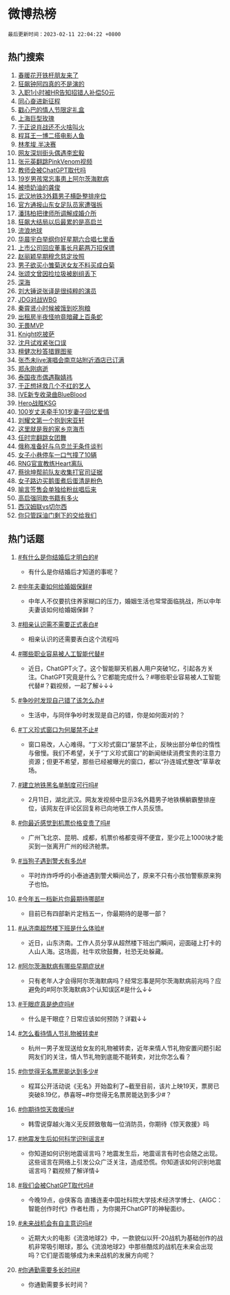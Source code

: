 # 微博热榜

`最后更新时间：2023-02-11 22:04:22 +0800`

## 热门搜索

1. [春暖花开铁杆朋友来了](https://m.weibo.cn/search?containerid=100103type%3D1%26t%3D10%26q%3D%23%E6%98%A5%E6%9A%96%E8%8A%B1%E5%BC%80%E9%93%81%E6%9D%86%E6%9C%8B%E5%8F%8B%E6%9D%A5%E4%BA%86%23&stream_entry_id=51&isnewpage=1&extparam=seat%3D1%26cate%3D10103%26dgr%3D0%26filter_type%3Drealtimehot%26stream_entry_id%3D51%26c_type%3D51%26pos%3D0%26display_time%3D1676124261%26pre_seqid%3D16761242613380306209&luicode=10000011&lfid=106003type%253D25%2526t%253D3%2526disable_hot%253D1%2526filter_type%253Drealtimehot)
1. [狂飙钟阿四真的不是演的](https://m.weibo.cn/search?containerid=100103type%3D1%26t%3D10%26q%3D%23%E7%8B%82%E9%A3%99%E9%92%9F%E9%98%BF%E5%9B%9B%E7%9C%9F%E7%9A%84%E4%B8%8D%E6%98%AF%E6%BC%94%E7%9A%84%23&stream_entry_id=31&isnewpage=1&extparam=seat%3D1%26dgr%3D0%26filter_type%3Drealtimehot%26lcate%3D5001%26flag%3D1%26q%3D%2523%25E7%258B%2582%25E9%25A3%2599%25E9%2592%259F%25E9%2598%25BF%25E5%259B%259B%25E7%259C%259F%25E7%259A%2584%25E4%25B8%258D%25E6%2598%25AF%25E6%25BC%2594%25E7%259A%2584%2523%26c_type%3D31%26stream_entry_id%3D31%26cate%3D5001%26realpos%3D1%26pos%3D0%26band_rank%3D1%26display_time%3D1676124261%26pre_seqid%3D16761242613380306209&luicode=10000011&lfid=106003type%253D25%2526t%253D3%2526disable_hot%253D1%2526filter_type%253Drealtimehot)
1. [入职1小时被HR告知招错人补偿50元](https://m.weibo.cn/search?containerid=100103type%3D1%26t%3D10%26q%3D%23%E5%85%A5%E8%81%8C1%E5%B0%8F%E6%97%B6%E8%A2%ABHR%E5%91%8A%E7%9F%A5%E6%8B%9B%E9%94%99%E4%BA%BA%E8%A1%A5%E5%81%BF50%E5%85%83%23&stream_entry_id=31&isnewpage=1&extparam=seat%3D1%26dgr%3D0%26filter_type%3Drealtimehot%26lcate%3D5001%26flag%3D2%26q%3D%2523%25E5%2585%25A5%25E8%2581%258C1%25E5%25B0%258F%25E6%2597%25B6%25E8%25A2%25ABHR%25E5%2591%258A%25E7%259F%25A5%25E6%258B%259B%25E9%2594%2599%25E4%25BA%25BA%25E8%25A1%25A5%25E5%2581%25BF50%25E5%2585%2583%2523%26c_type%3D31%26stream_entry_id%3D31%26cate%3D5001%26realpos%3D2%26pos%3D1%26band_rank%3D2%26display_time%3D1676124261%26pre_seqid%3D16761242613380306209&luicode=10000011&lfid=106003type%253D25%2526t%253D3%2526disable_hot%253D1%2526filter_type%253Drealtimehot)
1. [同心奋进新征程](https://m.weibo.cn/search?containerid=100103type%3D1%26t%3D10%26q%3D%23%E5%90%8C%E5%BF%83%E5%A5%8B%E8%BF%9B%E6%96%B0%E5%BE%81%E7%A8%8B%23&stream_entry_id=31&isnewpage=1&extparam=seat%3D1%26dgr%3D0%26filter_type%3Drealtimehot%26lcate%3D5001%26flag%3D0%26q%3D%2523%25E5%2590%258C%25E5%25BF%2583%25E5%25A5%258B%25E8%25BF%259B%25E6%2596%25B0%25E5%25BE%2581%25E7%25A8%258B%2523%26c_type%3D31%26stream_entry_id%3D31%26cate%3D5001%26realpos%3D3%26pos%3D2%26band_rank%3D3%26display_time%3D1676124261%26pre_seqid%3D16761242613380306209&luicode=10000011&lfid=106003type%253D25%2526t%253D3%2526disable_hot%253D1%2526filter_type%253Drealtimehot)
1. [戳心巴的情人节限定礼盒](https://m.weibo.cn/search?containerid=100103type%3D1%26t%3D10%26q%3D%23%E6%88%B3%E5%BF%83%E5%B7%B4%E7%9A%84%E6%83%85%E4%BA%BA%E8%8A%82%E9%99%90%E5%AE%9A%E7%A4%BC%E7%9B%92%23&stream_entry_id=31&isnewpage=1&extparam=seat%3D1%26dgr%3D0%26lcate%3D5001%26filter_type%3Drealtimehot%26q%3D%2523%25E6%2588%25B3%25E5%25BF%2583%25E5%25B7%25B4%25E7%259A%2584%25E6%2583%2585%25E4%25BA%25BA%25E8%258A%2582%25E9%2599%2590%25E5%25AE%259A%25E7%25A4%25BC%25E7%259B%2592%2523%26c_type%3D31%26stream_entry_id%3D31%26topic_ad%3D1%26cate%3D5001%26adid%3D179830%26pos%3D3%26band_rank%3D4%26display_time%3D1676124261%26pre_seqid%3D16761242613380306209&luicode=10000011&lfid=106003type%253D25%2526t%253D3%2526disable_hot%253D1%2526filter_type%253Drealtimehot)
1. [上海巨型玫瑰](https://m.weibo.cn/search?containerid=100103type%3D1%26t%3D10%26q%3D%E4%B8%8A%E6%B5%B7%E5%B7%A8%E5%9E%8B%E7%8E%AB%E7%91%B0&stream_entry_id=31&isnewpage=1&extparam=seat%3D1%26dgr%3D0%26filter_type%3Drealtimehot%26lcate%3D5001%26flag%3D0%26q%3D%25E4%25B8%258A%25E6%25B5%25B7%25E5%25B7%25A8%25E5%259E%258B%25E7%258E%25AB%25E7%2591%25B0%26c_type%3D31%26stream_entry_id%3D31%26cate%3D5001%26realpos%3D4%26pos%3D4%26band_rank%3D4%26display_time%3D1676124261%26pre_seqid%3D16761242613380306209&luicode=10000011&lfid=106003type%253D25%2526t%253D3%2526disable_hot%253D1%2526filter_type%253Drealtimehot)
1. [于正说肖战还不火啥叫火](https://m.weibo.cn/search?containerid=100103type%3D1%26t%3D10%26q%3D%23%E4%BA%8E%E6%AD%A3%E8%AF%B4%E8%82%96%E6%88%98%E8%BF%98%E4%B8%8D%E7%81%AB%E5%95%A5%E5%8F%AB%E7%81%AB%23&stream_entry_id=31&isnewpage=1&extparam=seat%3D1%26dgr%3D0%26filter_type%3Drealtimehot%26lcate%3D5001%26flag%3D2%26q%3D%2523%25E4%25BA%258E%25E6%25AD%25A3%25E8%25AF%25B4%25E8%2582%2596%25E6%2588%2598%25E8%25BF%2598%25E4%25B8%258D%25E7%2581%25AB%25E5%2595%25A5%25E5%258F%25AB%25E7%2581%25AB%2523%26c_type%3D31%26stream_entry_id%3D31%26cate%3D5001%26realpos%3D5%26pos%3D5%26band_rank%3D5%26display_time%3D1676124261%26pre_seqid%3D16761242613380306209&luicode=10000011&lfid=106003type%253D25%2526t%253D3%2526disable_hot%253D1%2526filter_type%253Drealtimehot)
1. [程耳王一博二搭电影人鱼](https://m.weibo.cn/search?containerid=100103type%3D1%26t%3D10%26q%3D%23%E7%A8%8B%E8%80%B3%E7%8E%8B%E4%B8%80%E5%8D%9A%E4%BA%8C%E6%90%AD%E7%94%B5%E5%BD%B1%E4%BA%BA%E9%B1%BC%23&stream_entry_id=31&isnewpage=1&extparam=seat%3D1%26dgr%3D0%26filter_type%3Drealtimehot%26lcate%3D5001%26flag%3D1%26q%3D%2523%25E7%25A8%258B%25E8%2580%25B3%25E7%258E%258B%25E4%25B8%2580%25E5%258D%259A%25E4%25BA%258C%25E6%2590%25AD%25E7%2594%25B5%25E5%25BD%25B1%25E4%25BA%25BA%25E9%25B1%25BC%2523%26c_type%3D31%26stream_entry_id%3D31%26cate%3D5001%26realpos%3D6%26pos%3D6%26band_rank%3D6%26display_time%3D1676124261%26pre_seqid%3D16761242613380306209&luicode=10000011&lfid=106003type%253D25%2526t%253D3%2526disable_hot%253D1%2526filter_type%253Drealtimehot)
1. [林孝埈 半决赛](https://m.weibo.cn/search?containerid=100103type%3D1%26t%3D10%26q%3D%E6%9E%97%E5%AD%9D%E5%9F%88+%E5%8D%8A%E5%86%B3%E8%B5%9B&stream_entry_id=31&isnewpage=1&extparam=seat%3D1%26dgr%3D0%26filter_type%3Drealtimehot%26lcate%3D5001%26flag%3D1%26q%3D%25E6%259E%2597%25E5%25AD%259D%25E5%259F%2588%2520%25E5%258D%258A%25E5%2586%25B3%25E8%25B5%259B%26c_type%3D31%26stream_entry_id%3D31%26cate%3D5001%26realpos%3D7%26pos%3D7%26band_rank%3D7%26display_time%3D1676124261%26pre_seqid%3D16761242613380306209&luicode=10000011&lfid=106003type%253D25%2526t%253D3%2526disable_hot%253D1%2526filter_type%253Drealtimehot)
1. [网友深圳街头偶遇李宏毅](https://m.weibo.cn/search?containerid=100103type%3D1%26t%3D10%26q%3D%23%E7%BD%91%E5%8F%8B%E6%B7%B1%E5%9C%B3%E8%A1%97%E5%A4%B4%E5%81%B6%E9%81%87%E6%9D%8E%E5%AE%8F%E6%AF%85%23&stream_entry_id=31&isnewpage=1&extparam=seat%3D1%26dgr%3D0%26filter_type%3Drealtimehot%26lcate%3D5001%26flag%3D1%26q%3D%2523%25E7%25BD%2591%25E5%258F%258B%25E6%25B7%25B1%25E5%259C%25B3%25E8%25A1%2597%25E5%25A4%25B4%25E5%2581%25B6%25E9%2581%2587%25E6%259D%258E%25E5%25AE%258F%25E6%25AF%2585%2523%26c_type%3D31%26stream_entry_id%3D31%26cate%3D5001%26realpos%3D8%26pos%3D8%26band_rank%3D8%26display_time%3D1676124261%26pre_seqid%3D16761242613380306209&luicode=10000011&lfid=106003type%253D25%2526t%253D3%2526disable_hot%253D1%2526filter_type%253Drealtimehot)
1. [张元英翻跳PinkVenom视频](https://m.weibo.cn/search?containerid=100103type%3D1%26t%3D10%26q%3D%23%E5%BC%A0%E5%85%83%E8%8B%B1%E7%BF%BB%E8%B7%B3PinkVenom%E8%A7%86%E9%A2%91%23&stream_entry_id=31&isnewpage=1&extparam=seat%3D1%26dgr%3D0%26filter_type%3Drealtimehot%26lcate%3D5001%26flag%3D1%26q%3D%2523%25E5%25BC%25A0%25E5%2585%2583%25E8%258B%25B1%25E7%25BF%25BB%25E8%25B7%25B3PinkVenom%25E8%25A7%2586%25E9%25A2%2591%2523%26c_type%3D31%26stream_entry_id%3D31%26cate%3D5001%26realpos%3D9%26pos%3D9%26band_rank%3D9%26display_time%3D1676124261%26pre_seqid%3D16761242613380306209&luicode=10000011&lfid=106003type%253D25%2526t%253D3%2526disable_hot%253D1%2526filter_type%253Drealtimehot)
1. [教师会被ChatGPT取代吗](https://m.weibo.cn/search?containerid=100103type%3D1%26t%3D10%26q%3D%23%E6%95%99%E5%B8%88%E4%BC%9A%E8%A2%ABChatGPT%E5%8F%96%E4%BB%A3%E5%90%97%23&stream_entry_id=31&isnewpage=1&extparam=seat%3D1%26dgr%3D0%26filter_type%3Drealtimehot%26lcate%3D5001%26flag%3D1%26q%3D%2523%25E6%2595%2599%25E5%25B8%2588%25E4%25BC%259A%25E8%25A2%25ABChatGPT%25E5%258F%2596%25E4%25BB%25A3%25E5%2590%2597%2523%26c_type%3D31%26stream_entry_id%3D31%26cate%3D5001%26realpos%3D10%26pos%3D10%26band_rank%3D10%26display_time%3D1676124261%26pre_seqid%3D16761242613380306209&luicode=10000011&lfid=106003type%253D25%2526t%253D3%2526disable_hot%253D1%2526filter_type%253Drealtimehot)
1. [19岁男孩常忘事患上阿尔茨海默病](https://m.weibo.cn/search?containerid=100103type%3D1%26t%3D10%26q%3D%2319%E5%B2%81%E7%94%B7%E5%AD%A9%E5%B8%B8%E5%BF%98%E4%BA%8B%E6%82%A3%E4%B8%8A%E9%98%BF%E5%B0%94%E8%8C%A8%E6%B5%B7%E9%BB%98%E7%97%85%23&stream_entry_id=31&isnewpage=1&extparam=seat%3D1%26dgr%3D0%26filter_type%3Drealtimehot%26lcate%3D5001%26flag%3D0%26q%3D%252319%25E5%25B2%2581%25E7%2594%25B7%25E5%25AD%25A9%25E5%25B8%25B8%25E5%25BF%2598%25E4%25BA%258B%25E6%2582%25A3%25E4%25B8%258A%25E9%2598%25BF%25E5%25B0%2594%25E8%258C%25A8%25E6%25B5%25B7%25E9%25BB%2598%25E7%2597%2585%2523%26c_type%3D31%26stream_entry_id%3D31%26cate%3D5001%26realpos%3D11%26pos%3D11%26band_rank%3D11%26display_time%3D1676124261%26pre_seqid%3D16761242613380306209&luicode=10000011&lfid=106003type%253D25%2526t%253D3%2526disable_hot%253D1%2526filter_type%253Drealtimehot)
1. [被喷奶油的龚俊](https://m.weibo.cn/search?containerid=100103type%3D1%26t%3D10%26q%3D%23%E8%A2%AB%E5%96%B7%E5%A5%B6%E6%B2%B9%E7%9A%84%E9%BE%9A%E4%BF%8A%23&stream_entry_id=31&isnewpage=1&extparam=seat%3D1%26dgr%3D0%26filter_type%3Drealtimehot%26lcate%3D5001%26flag%3D1%26q%3D%2523%25E8%25A2%25AB%25E5%2596%25B7%25E5%25A5%25B6%25E6%25B2%25B9%25E7%259A%2584%25E9%25BE%259A%25E4%25BF%258A%2523%26c_type%3D31%26stream_entry_id%3D31%26cate%3D5001%26realpos%3D12%26pos%3D12%26band_rank%3D12%26display_time%3D1676124261%26pre_seqid%3D16761242613380306209&luicode=10000011&lfid=106003type%253D25%2526t%253D3%2526disable_hot%253D1%2526filter_type%253Drealtimehot)
1. [武汉地铁3外籍男子横卧整排座位](https://m.weibo.cn/search?containerid=100103type%3D1%26t%3D10%26q%3D%23%E6%AD%A6%E6%B1%89%E5%9C%B0%E9%93%813%E5%A4%96%E7%B1%8D%E7%94%B7%E5%AD%90%E6%A8%AA%E5%8D%A7%E6%95%B4%E6%8E%92%E5%BA%A7%E4%BD%8D%23&stream_entry_id=31&isnewpage=1&extparam=seat%3D1%26dgr%3D0%26filter_type%3Drealtimehot%26lcate%3D5001%26flag%3D0%26q%3D%2523%25E6%25AD%25A6%25E6%25B1%2589%25E5%259C%25B0%25E9%2593%25813%25E5%25A4%2596%25E7%25B1%258D%25E7%2594%25B7%25E5%25AD%2590%25E6%25A8%25AA%25E5%258D%25A7%25E6%2595%25B4%25E6%258E%2592%25E5%25BA%25A7%25E4%25BD%258D%2523%26c_type%3D31%26stream_entry_id%3D31%26cate%3D5001%26realpos%3D13%26pos%3D13%26band_rank%3D13%26display_time%3D1676124261%26pre_seqid%3D16761242613380306209&luicode=10000011&lfid=106003type%253D25%2526t%253D3%2526disable_hot%253D1%2526filter_type%253Drealtimehot)
1. [官方通报山东女足队员家遭强拆](https://m.weibo.cn/search?containerid=100103type%3D1%26t%3D10%26q%3D%23%E5%AE%98%E6%96%B9%E9%80%9A%E6%8A%A5%E5%B1%B1%E4%B8%9C%E5%A5%B3%E8%B6%B3%E9%98%9F%E5%91%98%E5%AE%B6%E9%81%AD%E5%BC%BA%E6%8B%86%23&stream_entry_id=31&isnewpage=1&extparam=seat%3D1%26dgr%3D0%26filter_type%3Drealtimehot%26lcate%3D5001%26flag%3D1%26q%3D%2523%25E5%25AE%2598%25E6%2596%25B9%25E9%2580%259A%25E6%258A%25A5%25E5%25B1%25B1%25E4%25B8%259C%25E5%25A5%25B3%25E8%25B6%25B3%25E9%2598%259F%25E5%2591%2598%25E5%25AE%25B6%25E9%2581%25AD%25E5%25BC%25BA%25E6%258B%2586%2523%26c_type%3D31%26stream_entry_id%3D31%26cate%3D5001%26realpos%3D14%26pos%3D14%26band_rank%3D14%26display_time%3D1676124261%26pre_seqid%3D16761242613380306209&luicode=10000011&lfid=106003type%253D25%2526t%253D3%2526disable_hot%253D1%2526filter_type%253Drealtimehot)
1. [潘玮柏把律师所调解成婚介所](https://m.weibo.cn/search?containerid=100103type%3D1%26t%3D10%26q%3D%23%E6%BD%98%E7%8E%AE%E6%9F%8F%E6%8A%8A%E5%BE%8B%E5%B8%88%E6%89%80%E8%B0%83%E8%A7%A3%E6%88%90%E5%A9%9A%E4%BB%8B%E6%89%80%23&stream_entry_id=31&isnewpage=1&extparam=seat%3D1%26dgr%3D0%26filter_type%3Drealtimehot%26lcate%3D5001%26flag%3D1%26q%3D%2523%25E6%25BD%2598%25E7%258E%25AE%25E6%259F%258F%25E6%258A%258A%25E5%25BE%258B%25E5%25B8%2588%25E6%2589%2580%25E8%25B0%2583%25E8%25A7%25A3%25E6%2588%2590%25E5%25A9%259A%25E4%25BB%258B%25E6%2589%2580%2523%26c_type%3D31%26stream_entry_id%3D31%26cate%3D5001%26realpos%3D15%26pos%3D15%26band_rank%3D15%26display_time%3D1676124261%26pre_seqid%3D16761242613380306209&luicode=10000011&lfid=106003type%253D25%2526t%253D3%2526disable_hot%253D1%2526filter_type%253Drealtimehot)
1. [狂飙大结局以后最累的是高启兰](https://m.weibo.cn/search?containerid=100103type%3D1%26t%3D10%26q%3D%23%E7%8B%82%E9%A3%99%E5%A4%A7%E7%BB%93%E5%B1%80%E4%BB%A5%E5%90%8E%E6%9C%80%E7%B4%AF%E7%9A%84%E6%98%AF%E9%AB%98%E5%90%AF%E5%85%B0%23&stream_entry_id=31&isnewpage=1&extparam=seat%3D1%26dgr%3D0%26filter_type%3Drealtimehot%26lcate%3D5001%26flag%3D2%26q%3D%2523%25E7%258B%2582%25E9%25A3%2599%25E5%25A4%25A7%25E7%25BB%2593%25E5%25B1%2580%25E4%25BB%25A5%25E5%2590%258E%25E6%259C%2580%25E7%25B4%25AF%25E7%259A%2584%25E6%2598%25AF%25E9%25AB%2598%25E5%2590%25AF%25E5%2585%25B0%2523%26c_type%3D31%26stream_entry_id%3D31%26cate%3D5001%26realpos%3D16%26pos%3D16%26band_rank%3D16%26display_time%3D1676124261%26pre_seqid%3D16761242613380306209&luicode=10000011&lfid=106003type%253D25%2526t%253D3%2526disable_hot%253D1%2526filter_type%253Drealtimehot)
1. [流浪地球](https://m.weibo.cn/search?containerid=100103type%3D1%26t%3D10%26q%3D%E6%B5%81%E6%B5%AA%E5%9C%B0%E7%90%83&stream_entry_id=31&isnewpage=1&extparam=seat%3D1%26dgr%3D0%26filter_type%3Drealtimehot%26lcate%3D5001%26flag%3D1%26q%3D%25E6%25B5%2581%25E6%25B5%25AA%25E5%259C%25B0%25E7%2590%2583%26c_type%3D31%26stream_entry_id%3D31%26cate%3D5001%26realpos%3D17%26pos%3D17%26band_rank%3D17%26display_time%3D1676124261%26pre_seqid%3D16761242613380306209&luicode=10000011&lfid=106003type%253D25%2526t%253D3%2526disable_hot%253D1%2526filter_type%253Drealtimehot)
1. [华晨宇白举纲你好星期六合唱七里香](https://m.weibo.cn/search?containerid=100103type%3D1%26t%3D10%26q%3D%23%E5%8D%8E%E6%99%A8%E5%AE%87%E7%99%BD%E4%B8%BE%E7%BA%B2%E4%BD%A0%E5%A5%BD%E6%98%9F%E6%9C%9F%E5%85%AD%E5%90%88%E5%94%B1%E4%B8%83%E9%87%8C%E9%A6%99%23&stream_entry_id=31&isnewpage=1&extparam=seat%3D1%26dgr%3D0%26filter_type%3Drealtimehot%26lcate%3D5001%26flag%3D1%26q%3D%2523%25E5%258D%258E%25E6%2599%25A8%25E5%25AE%2587%25E7%2599%25BD%25E4%25B8%25BE%25E7%25BA%25B2%25E4%25BD%25A0%25E5%25A5%25BD%25E6%2598%259F%25E6%259C%259F%25E5%2585%25AD%25E5%2590%2588%25E5%2594%25B1%25E4%25B8%2583%25E9%2587%258C%25E9%25A6%2599%2523%26c_type%3D31%26stream_entry_id%3D31%26cate%3D5001%26realpos%3D18%26pos%3D18%26band_rank%3D18%26display_time%3D1676124261%26pre_seqid%3D16761242613380306209&luicode=10000011&lfid=106003type%253D25%2526t%253D3%2526disable_hot%253D1%2526filter_type%253Drealtimehot)
1. [上市公司回应董事长月薪两万招保镖](https://m.weibo.cn/search?containerid=100103type%3D1%26t%3D10%26q%3D%23%E4%B8%8A%E5%B8%82%E5%85%AC%E5%8F%B8%E5%9B%9E%E5%BA%94%E8%91%A3%E4%BA%8B%E9%95%BF%E6%9C%88%E8%96%AA%E4%B8%A4%E4%B8%87%E6%8B%9B%E4%BF%9D%E9%95%96%23&stream_entry_id=31&isnewpage=1&extparam=seat%3D1%26dgr%3D0%26filter_type%3Drealtimehot%26lcate%3D5001%26flag%3D0%26q%3D%2523%25E4%25B8%258A%25E5%25B8%2582%25E5%2585%25AC%25E5%258F%25B8%25E5%259B%259E%25E5%25BA%2594%25E8%2591%25A3%25E4%25BA%258B%25E9%2595%25BF%25E6%259C%2588%25E8%2596%25AA%25E4%25B8%25A4%25E4%25B8%2587%25E6%258B%259B%25E4%25BF%259D%25E9%2595%2596%2523%26c_type%3D31%26stream_entry_id%3D31%26cate%3D5001%26realpos%3D19%26pos%3D19%26band_rank%3D19%26display_time%3D1676124261%26pre_seqid%3D16761242613380306209&luicode=10000011&lfid=106003type%253D25%2526t%253D3%2526disable_hot%253D1%2526filter_type%253Drealtimehot)
1. [赵丽颖早期穆念慈定妆照](https://m.weibo.cn/search?containerid=100103type%3D1%26t%3D10%26q%3D%23%E8%B5%B5%E4%B8%BD%E9%A2%96%E6%97%A9%E6%9C%9F%E7%A9%86%E5%BF%B5%E6%85%88%E5%AE%9A%E5%A6%86%E7%85%A7%23&stream_entry_id=31&isnewpage=1&extparam=seat%3D1%26dgr%3D0%26filter_type%3Drealtimehot%26lcate%3D5001%26flag%3D0%26q%3D%2523%25E8%25B5%25B5%25E4%25B8%25BD%25E9%25A2%2596%25E6%2597%25A9%25E6%259C%259F%25E7%25A9%2586%25E5%25BF%25B5%25E6%2585%2588%25E5%25AE%259A%25E5%25A6%2586%25E7%2585%25A7%2523%26c_type%3D31%26stream_entry_id%3D31%26cate%3D5001%26realpos%3D20%26pos%3D20%26band_rank%3D20%26display_time%3D1676124261%26pre_seqid%3D16761242613380306209&luicode=10000011&lfid=106003type%253D25%2526t%253D3%2526disable_hot%253D1%2526filter_type%253Drealtimehot)
1. [男子欲买小雏菊送女友不料买成白菊](https://m.weibo.cn/search?containerid=100103type%3D1%26t%3D10%26q%3D%23%E7%94%B7%E5%AD%90%E6%AC%B2%E4%B9%B0%E5%B0%8F%E9%9B%8F%E8%8F%8A%E9%80%81%E5%A5%B3%E5%8F%8B%E4%B8%8D%E6%96%99%E4%B9%B0%E6%88%90%E7%99%BD%E8%8F%8A%23&stream_entry_id=31&isnewpage=1&extparam=seat%3D1%26dgr%3D0%26filter_type%3Drealtimehot%26lcate%3D5001%26flag%3D0%26q%3D%2523%25E7%2594%25B7%25E5%25AD%2590%25E6%25AC%25B2%25E4%25B9%25B0%25E5%25B0%258F%25E9%259B%258F%25E8%258F%258A%25E9%2580%2581%25E5%25A5%25B3%25E5%258F%258B%25E4%25B8%258D%25E6%2596%2599%25E4%25B9%25B0%25E6%2588%2590%25E7%2599%25BD%25E8%258F%258A%2523%26c_type%3D31%26stream_entry_id%3D31%26cate%3D5001%26realpos%3D21%26pos%3D21%26band_rank%3D21%26display_time%3D1676124261%26pre_seqid%3D16761242613380306209&luicode=10000011&lfid=106003type%253D25%2526t%253D3%2526disable_hot%253D1%2526filter_type%253Drealtimehot)
1. [张颂文曾因捡垃圾被剧组丢下](https://m.weibo.cn/search?containerid=100103type%3D1%26t%3D10%26q%3D%23%E5%BC%A0%E9%A2%82%E6%96%87%E6%9B%BE%E5%9B%A0%E6%8D%A1%E5%9E%83%E5%9C%BE%E8%A2%AB%E5%89%A7%E7%BB%84%E4%B8%A2%E4%B8%8B%23&stream_entry_id=31&isnewpage=1&extparam=seat%3D1%26dgr%3D0%26filter_type%3Drealtimehot%26lcate%3D5001%26flag%3D0%26q%3D%2523%25E5%25BC%25A0%25E9%25A2%2582%25E6%2596%2587%25E6%259B%25BE%25E5%259B%25A0%25E6%258D%25A1%25E5%259E%2583%25E5%259C%25BE%25E8%25A2%25AB%25E5%2589%25A7%25E7%25BB%2584%25E4%25B8%25A2%25E4%25B8%258B%2523%26c_type%3D31%26stream_entry_id%3D31%26cate%3D5001%26realpos%3D22%26pos%3D22%26band_rank%3D22%26display_time%3D1676124261%26pre_seqid%3D16761242613380306209&luicode=10000011&lfid=106003type%253D25%2526t%253D3%2526disable_hot%253D1%2526filter_type%253Drealtimehot)
1. [深海](https://m.weibo.cn/search?containerid=100103type%3D1%26t%3D10%26q%3D%E6%B7%B1%E6%B5%B7&stream_entry_id=31&isnewpage=1&extparam=seat%3D1%26dgr%3D0%26filter_type%3Drealtimehot%26lcate%3D5001%26flag%3D0%26q%3D%25E6%25B7%25B1%25E6%25B5%25B7%26c_type%3D31%26stream_entry_id%3D31%26cate%3D5001%26realpos%3D23%26pos%3D23%26band_rank%3D23%26display_time%3D1676124261%26pre_seqid%3D16761242613380306209&luicode=10000011&lfid=106003type%253D25%2526t%253D3%2526disable_hot%253D1%2526filter_type%253Drealtimehot)
1. [刘大锤说张译是很纯粹的演员](https://m.weibo.cn/search?containerid=100103type%3D1%26t%3D10%26q%3D%23%E5%88%98%E5%A4%A7%E9%94%A4%E8%AF%B4%E5%BC%A0%E8%AF%91%E6%98%AF%E5%BE%88%E7%BA%AF%E7%B2%B9%E7%9A%84%E6%BC%94%E5%91%98%23&stream_entry_id=31&isnewpage=1&extparam=seat%3D1%26dgr%3D0%26filter_type%3Drealtimehot%26lcate%3D5001%26flag%3D0%26q%3D%2523%25E5%2588%2598%25E5%25A4%25A7%25E9%2594%25A4%25E8%25AF%25B4%25E5%25BC%25A0%25E8%25AF%2591%25E6%2598%25AF%25E5%25BE%2588%25E7%25BA%25AF%25E7%25B2%25B9%25E7%259A%2584%25E6%25BC%2594%25E5%2591%2598%2523%26c_type%3D31%26stream_entry_id%3D31%26cate%3D5001%26realpos%3D24%26pos%3D24%26band_rank%3D24%26display_time%3D1676124261%26pre_seqid%3D16761242613380306209&luicode=10000011&lfid=106003type%253D25%2526t%253D3%2526disable_hot%253D1%2526filter_type%253Drealtimehot)
1. [JDG对战WBG](https://m.weibo.cn/search?containerid=100103type%3D1%26t%3D10%26q%3D%23JDG%E5%AF%B9%E6%88%98WBG%23&stream_entry_id=31&isnewpage=1&extparam=seat%3D1%26dgr%3D0%26filter_type%3Drealtimehot%26lcate%3D5001%26flag%3D0%26q%3D%2523JDG%25E5%25AF%25B9%25E6%2588%2598WBG%2523%26c_type%3D31%26stream_entry_id%3D31%26cate%3D5001%26realpos%3D25%26pos%3D25%26band_rank%3D25%26display_time%3D1676124261%26pre_seqid%3D16761242613380306209&luicode=10000011&lfid=106003type%253D25%2526t%253D3%2526disable_hot%253D1%2526filter_type%253Drealtimehot)
1. [秦霄贤小时候被饿到吃狗粮](https://m.weibo.cn/search?containerid=100103type%3D1%26t%3D10%26q%3D%23%E7%A7%A6%E9%9C%84%E8%B4%A4%E5%B0%8F%E6%97%B6%E5%80%99%E8%A2%AB%E9%A5%BF%E5%88%B0%E5%90%83%E7%8B%97%E7%B2%AE%23&stream_entry_id=31&isnewpage=1&extparam=seat%3D1%26dgr%3D0%26filter_type%3Drealtimehot%26lcate%3D5001%26flag%3D1%26q%3D%2523%25E7%25A7%25A6%25E9%259C%2584%25E8%25B4%25A4%25E5%25B0%258F%25E6%2597%25B6%25E5%2580%2599%25E8%25A2%25AB%25E9%25A5%25BF%25E5%2588%25B0%25E5%2590%2583%25E7%258B%2597%25E7%25B2%25AE%2523%26c_type%3D31%26stream_entry_id%3D31%26cate%3D5001%26realpos%3D26%26pos%3D26%26band_rank%3D26%26display_time%3D1676124261%26pre_seqid%3D16761242613380306209&luicode=10000011&lfid=106003type%253D25%2526t%253D3%2526disable_hot%253D1%2526filter_type%253Drealtimehot)
1. [出租房半夜怪响竟暗藏上百条蛇](https://m.weibo.cn/search?containerid=100103type%3D1%26t%3D10%26q%3D%23%E5%87%BA%E7%A7%9F%E6%88%BF%E5%8D%8A%E5%A4%9C%E6%80%AA%E5%93%8D%E7%AB%9F%E6%9A%97%E8%97%8F%E4%B8%8A%E7%99%BE%E6%9D%A1%E8%9B%87%23&stream_entry_id=31&isnewpage=1&extparam=seat%3D1%26dgr%3D0%26filter_type%3Drealtimehot%26lcate%3D5001%26flag%3D1%26q%3D%2523%25E5%2587%25BA%25E7%25A7%259F%25E6%2588%25BF%25E5%258D%258A%25E5%25A4%259C%25E6%2580%25AA%25E5%2593%258D%25E7%25AB%259F%25E6%259A%2597%25E8%2597%258F%25E4%25B8%258A%25E7%2599%25BE%25E6%259D%25A1%25E8%259B%2587%2523%26c_type%3D31%26stream_entry_id%3D31%26cate%3D5001%26realpos%3D27%26pos%3D27%26band_rank%3D27%26display_time%3D1676124261%26pre_seqid%3D16761242613380306209&luicode=10000011&lfid=106003type%253D25%2526t%253D3%2526disable_hot%253D1%2526filter_type%253Drealtimehot)
1. [无畏MVP](https://m.weibo.cn/search?containerid=100103type%3D1%26t%3D10%26q%3D%E6%97%A0%E7%95%8FMVP&stream_entry_id=31&isnewpage=1&extparam=seat%3D1%26dgr%3D0%26filter_type%3Drealtimehot%26lcate%3D5001%26flag%3D1%26q%3D%25E6%2597%25A0%25E7%2595%258FMVP%26c_type%3D31%26stream_entry_id%3D31%26cate%3D5001%26realpos%3D28%26pos%3D28%26band_rank%3D28%26display_time%3D1676124261%26pre_seqid%3D16761242613380306209&luicode=10000011&lfid=106003type%253D25%2526t%253D3%2526disable_hot%253D1%2526filter_type%253Drealtimehot)
1. [Knight吃披萨](https://m.weibo.cn/search?containerid=100103type%3D1%26t%3D10%26q%3D%23Knight%E5%90%83%E6%8A%AB%E8%90%A8%23&stream_entry_id=31&isnewpage=1&extparam=seat%3D1%26dgr%3D0%26filter_type%3Drealtimehot%26lcate%3D5001%26flag%3D1%26q%3D%2523Knight%25E5%2590%2583%25E6%258A%25AB%25E8%2590%25A8%2523%26c_type%3D31%26stream_entry_id%3D31%26cate%3D5001%26realpos%3D29%26pos%3D29%26band_rank%3D29%26display_time%3D1676124261%26pre_seqid%3D16761242613380306209&luicode=10000011&lfid=106003type%253D25%2526t%253D3%2526disable_hot%253D1%2526filter_type%253Drealtimehot)
1. [沈月试戏紧张口误](https://m.weibo.cn/search?containerid=100103type%3D1%26t%3D10%26q%3D%23%E6%B2%88%E6%9C%88%E8%AF%95%E6%88%8F%E7%B4%A7%E5%BC%A0%E5%8F%A3%E8%AF%AF%23&stream_entry_id=31&isnewpage=1&extparam=seat%3D1%26dgr%3D0%26filter_type%3Drealtimehot%26lcate%3D5001%26flag%3D1%26q%3D%2523%25E6%25B2%2588%25E6%259C%2588%25E8%25AF%2595%25E6%2588%258F%25E7%25B4%25A7%25E5%25BC%25A0%25E5%258F%25A3%25E8%25AF%25AF%2523%26c_type%3D31%26stream_entry_id%3D31%26cate%3D5001%26realpos%3D30%26pos%3D30%26band_rank%3D30%26display_time%3D1676124261%26pre_seqid%3D16761242613380306209&luicode=10000011&lfid=106003type%253D25%2526t%253D3%2526disable_hot%253D1%2526filter_type%253Drealtimehot)
1. [檀健次秒答猎罪图鉴](https://m.weibo.cn/search?containerid=100103type%3D1%26t%3D10%26q%3D%23%E6%AA%80%E5%81%A5%E6%AC%A1%E7%A7%92%E7%AD%94%E7%8C%8E%E7%BD%AA%E5%9B%BE%E9%89%B4%23&stream_entry_id=31&isnewpage=1&extparam=seat%3D1%26dgr%3D0%26filter_type%3Drealtimehot%26lcate%3D5001%26flag%3D1%26q%3D%2523%25E6%25AA%2580%25E5%2581%25A5%25E6%25AC%25A1%25E7%25A7%2592%25E7%25AD%2594%25E7%258C%258E%25E7%25BD%25AA%25E5%259B%25BE%25E9%2589%25B4%2523%26c_type%3D31%26stream_entry_id%3D31%26cate%3D5001%26realpos%3D31%26pos%3D31%26band_rank%3D31%26display_time%3D1676124261%26pre_seqid%3D16761242613380306209&luicode=10000011&lfid=106003type%253D25%2526t%253D3%2526disable_hot%253D1%2526filter_type%253Drealtimehot)
1. [张杰未live演唱会南京站附近酒店已订满](https://m.weibo.cn/search?containerid=100103type%3D1%26t%3D10%26q%3D%23%E5%BC%A0%E6%9D%B0%E6%9C%AAlive%E6%BC%94%E5%94%B1%E4%BC%9A%E5%8D%97%E4%BA%AC%E7%AB%99%E9%99%84%E8%BF%91%E9%85%92%E5%BA%97%E5%B7%B2%E8%AE%A2%E6%BB%A1%23&stream_entry_id=31&isnewpage=1&extparam=seat%3D1%26dgr%3D0%26filter_type%3Drealtimehot%26lcate%3D5001%26flag%3D0%26q%3D%2523%25E5%25BC%25A0%25E6%259D%25B0%25E6%259C%25AAlive%25E6%25BC%2594%25E5%2594%25B1%25E4%25BC%259A%25E5%258D%2597%25E4%25BA%25AC%25E7%25AB%2599%25E9%2599%2584%25E8%25BF%2591%25E9%2585%2592%25E5%25BA%2597%25E5%25B7%25B2%25E8%25AE%25A2%25E6%25BB%25A1%2523%26c_type%3D31%26stream_entry_id%3D31%26cate%3D5001%26realpos%3D32%26pos%3D32%26band_rank%3D32%26display_time%3D1676124261%26pre_seqid%3D16761242613380306209&luicode=10000011&lfid=106003type%253D25%2526t%253D3%2526disable_hot%253D1%2526filter_type%253Drealtimehot)
1. [郑永刚病逝](https://m.weibo.cn/search?containerid=100103type%3D1%26t%3D10%26q%3D%23%E9%83%91%E6%B0%B8%E5%88%9A%E7%97%85%E9%80%9D%23&stream_entry_id=31&isnewpage=1&extparam=seat%3D1%26dgr%3D0%26filter_type%3Drealtimehot%26lcate%3D5001%26flag%3D0%26q%3D%2523%25E9%2583%2591%25E6%25B0%25B8%25E5%2588%259A%25E7%2597%2585%25E9%2580%259D%2523%26c_type%3D31%26stream_entry_id%3D31%26cate%3D5001%26realpos%3D33%26pos%3D33%26band_rank%3D33%26display_time%3D1676124261%26pre_seqid%3D16761242613380306209&luicode=10000011&lfid=106003type%253D25%2526t%253D3%2526disable_hot%253D1%2526filter_type%253Drealtimehot)
1. [泰国夜市偶遇鞠婧祎](https://m.weibo.cn/search?containerid=100103type%3D1%26t%3D10%26q%3D%23%E6%B3%B0%E5%9B%BD%E5%A4%9C%E5%B8%82%E5%81%B6%E9%81%87%E9%9E%A0%E5%A9%A7%E7%A5%8E%23&stream_entry_id=31&isnewpage=1&extparam=seat%3D1%26dgr%3D0%26filter_type%3Drealtimehot%26lcate%3D5001%26flag%3D0%26q%3D%2523%25E6%25B3%25B0%25E5%259B%25BD%25E5%25A4%259C%25E5%25B8%2582%25E5%2581%25B6%25E9%2581%2587%25E9%259E%25A0%25E5%25A9%25A7%25E7%25A5%258E%2523%26c_type%3D31%26stream_entry_id%3D31%26cate%3D5001%26realpos%3D34%26pos%3D34%26band_rank%3D34%26display_time%3D1676124261%26pre_seqid%3D16761242613380306209&luicode=10000011&lfid=106003type%253D25%2526t%253D3%2526disable_hot%253D1%2526filter_type%253Drealtimehot)
1. [于正想拯救几个不红的艺人](https://m.weibo.cn/search?containerid=100103type%3D1%26t%3D10%26q%3D%23%E4%BA%8E%E6%AD%A3%E6%83%B3%E6%8B%AF%E6%95%91%E5%87%A0%E4%B8%AA%E4%B8%8D%E7%BA%A2%E7%9A%84%E8%89%BA%E4%BA%BA%23&stream_entry_id=31&isnewpage=1&extparam=seat%3D1%26dgr%3D0%26filter_type%3Drealtimehot%26lcate%3D5001%26flag%3D0%26q%3D%2523%25E4%25BA%258E%25E6%25AD%25A3%25E6%2583%25B3%25E6%258B%25AF%25E6%2595%2591%25E5%2587%25A0%25E4%25B8%25AA%25E4%25B8%258D%25E7%25BA%25A2%25E7%259A%2584%25E8%2589%25BA%25E4%25BA%25BA%2523%26c_type%3D31%26stream_entry_id%3D31%26cate%3D5001%26realpos%3D35%26pos%3D35%26band_rank%3D35%26display_time%3D1676124261%26pre_seqid%3D16761242613380306209&luicode=10000011&lfid=106003type%253D25%2526t%253D3%2526disable_hot%253D1%2526filter_type%253Drealtimehot)
1. [IVE新专收录曲BlueBlood](https://m.weibo.cn/search?containerid=100103type%3D1%26t%3D10%26q%3D%23IVE%E6%96%B0%E4%B8%93%E6%94%B6%E5%BD%95%E6%9B%B2BlueBlood%23&stream_entry_id=31&isnewpage=1&extparam=seat%3D1%26dgr%3D0%26filter_type%3Drealtimehot%26lcate%3D5001%26flag%3D0%26q%3D%2523IVE%25E6%2596%25B0%25E4%25B8%2593%25E6%2594%25B6%25E5%25BD%2595%25E6%259B%25B2BlueBlood%2523%26c_type%3D31%26stream_entry_id%3D31%26cate%3D5001%26realpos%3D36%26pos%3D36%26band_rank%3D36%26display_time%3D1676124261%26pre_seqid%3D16761242613380306209&luicode=10000011&lfid=106003type%253D25%2526t%253D3%2526disable_hot%253D1%2526filter_type%253Drealtimehot)
1. [Hero战胜KSG](https://m.weibo.cn/search?containerid=100103type%3D1%26t%3D10%26q%3D%23Hero%E6%88%98%E8%83%9CKSG%23&stream_entry_id=31&isnewpage=1&extparam=seat%3D1%26dgr%3D0%26filter_type%3Drealtimehot%26lcate%3D5001%26flag%3D1%26q%3D%2523Hero%25E6%2588%2598%25E8%2583%259CKSG%2523%26c_type%3D31%26stream_entry_id%3D31%26cate%3D5001%26realpos%3D37%26pos%3D37%26band_rank%3D37%26display_time%3D1676124261%26pre_seqid%3D16761242613380306209&luicode=10000011&lfid=106003type%253D25%2526t%253D3%2526disable_hot%253D1%2526filter_type%253Drealtimehot)
1. [100岁丈夫牵手101岁妻子回忆爱情](https://m.weibo.cn/search?containerid=100103type%3D1%26t%3D10%26q%3D%23100%E5%B2%81%E4%B8%88%E5%A4%AB%E7%89%B5%E6%89%8B101%E5%B2%81%E5%A6%BB%E5%AD%90%E5%9B%9E%E5%BF%86%E7%88%B1%E6%83%85%23&stream_entry_id=31&isnewpage=1&extparam=seat%3D1%26dgr%3D0%26filter_type%3Drealtimehot%26lcate%3D5001%26flag%3D0%26q%3D%2523100%25E5%25B2%2581%25E4%25B8%2588%25E5%25A4%25AB%25E7%2589%25B5%25E6%2589%258B101%25E5%25B2%2581%25E5%25A6%25BB%25E5%25AD%2590%25E5%259B%259E%25E5%25BF%2586%25E7%2588%25B1%25E6%2583%2585%2523%26c_type%3D31%26stream_entry_id%3D31%26cate%3D5001%26realpos%3D38%26pos%3D38%26band_rank%3D38%26display_time%3D1676124261%26pre_seqid%3D16761242613380306209&luicode=10000011&lfid=106003type%253D25%2526t%253D3%2526disable_hot%253D1%2526filter_type%253Drealtimehot)
1. [刘耀文第一个抱到宋亚轩](https://m.weibo.cn/search?containerid=100103type%3D1%26t%3D10%26q%3D%23%E5%88%98%E8%80%80%E6%96%87%E7%AC%AC%E4%B8%80%E4%B8%AA%E6%8A%B1%E5%88%B0%E5%AE%8B%E4%BA%9A%E8%BD%A9%23&stream_entry_id=31&isnewpage=1&extparam=seat%3D1%26dgr%3D0%26filter_type%3Drealtimehot%26lcate%3D5001%26flag%3D0%26q%3D%2523%25E5%2588%2598%25E8%2580%2580%25E6%2596%2587%25E7%25AC%25AC%25E4%25B8%2580%25E4%25B8%25AA%25E6%258A%25B1%25E5%2588%25B0%25E5%25AE%258B%25E4%25BA%259A%25E8%25BD%25A9%2523%26c_type%3D31%26stream_entry_id%3D31%26cate%3D5001%26realpos%3D39%26pos%3D39%26band_rank%3D39%26display_time%3D1676124261%26pre_seqid%3D16761242613380306209&luicode=10000011&lfid=106003type%253D25%2526t%253D3%2526disable_hot%253D1%2526filter_type%253Drealtimehot)
1. [这里就是我的家乡京海市](https://m.weibo.cn/search?containerid=100103type%3D1%26t%3D10%26q%3D%E8%BF%99%E9%87%8C%E5%B0%B1%E6%98%AF%E6%88%91%E7%9A%84%E5%AE%B6%E4%B9%A1%E4%BA%AC%E6%B5%B7%E5%B8%82&stream_entry_id=31&isnewpage=1&extparam=seat%3D1%26dgr%3D0%26filter_type%3Drealtimehot%26lcate%3D5001%26flag%3D1%26q%3D%25E8%25BF%2599%25E9%2587%258C%25E5%25B0%25B1%25E6%2598%25AF%25E6%2588%2591%25E7%259A%2584%25E5%25AE%25B6%25E4%25B9%25A1%25E4%25BA%25AC%25E6%25B5%25B7%25E5%25B8%2582%26c_type%3D31%26stream_entry_id%3D31%26cate%3D5001%26realpos%3D40%26pos%3D40%26band_rank%3D40%26display_time%3D1676124261%26pre_seqid%3D16761242613380306209&luicode=10000011&lfid=106003type%253D25%2526t%253D3%2526disable_hot%253D1%2526filter_type%253Drealtimehot)
1. [任时完翻跳女团舞](https://m.weibo.cn/search?containerid=100103type%3D1%26t%3D10%26q%3D%23%E4%BB%BB%E6%97%B6%E5%AE%8C%E7%BF%BB%E8%B7%B3%E5%A5%B3%E5%9B%A2%E8%88%9E%23&stream_entry_id=31&isnewpage=1&extparam=seat%3D1%26dgr%3D0%26filter_type%3Drealtimehot%26lcate%3D5001%26flag%3D1%26q%3D%2523%25E4%25BB%25BB%25E6%2597%25B6%25E5%25AE%258C%25E7%25BF%25BB%25E8%25B7%25B3%25E5%25A5%25B3%25E5%259B%25A2%25E8%2588%259E%2523%26c_type%3D31%26stream_entry_id%3D31%26cate%3D5001%26realpos%3D41%26pos%3D41%26band_rank%3D41%26display_time%3D1676124261%26pre_seqid%3D16761242613380306209&luicode=10000011&lfid=106003type%253D25%2526t%253D3%2526disable_hot%253D1%2526filter_type%253Drealtimehot)
1. [俄称准备好与乌克兰无条件谈判](https://m.weibo.cn/search?containerid=100103type%3D1%26t%3D10%26q%3D%23%E4%BF%84%E7%A7%B0%E5%87%86%E5%A4%87%E5%A5%BD%E4%B8%8E%E4%B9%8C%E5%85%8B%E5%85%B0%E6%97%A0%E6%9D%A1%E4%BB%B6%E8%B0%88%E5%88%A4%23&stream_entry_id=31&isnewpage=1&extparam=seat%3D1%26dgr%3D0%26filter_type%3Drealtimehot%26lcate%3D5001%26flag%3D0%26q%3D%2523%25E4%25BF%2584%25E7%25A7%25B0%25E5%2587%2586%25E5%25A4%2587%25E5%25A5%25BD%25E4%25B8%258E%25E4%25B9%258C%25E5%2585%258B%25E5%2585%25B0%25E6%2597%25A0%25E6%259D%25A1%25E4%25BB%25B6%25E8%25B0%2588%25E5%2588%25A4%2523%26c_type%3D31%26stream_entry_id%3D31%26cate%3D5001%26realpos%3D42%26pos%3D42%26band_rank%3D42%26display_time%3D1676124261%26pre_seqid%3D16761242613380306209&luicode=10000011&lfid=106003type%253D25%2526t%253D3%2526disable_hot%253D1%2526filter_type%253Drealtimehot)
1. [女子小巷停车一口气撞了10辆](https://m.weibo.cn/search?containerid=100103type%3D1%26t%3D10%26q%3D%23%E5%A5%B3%E5%AD%90%E5%B0%8F%E5%B7%B7%E5%81%9C%E8%BD%A6%E4%B8%80%E5%8F%A3%E6%B0%94%E6%92%9E%E4%BA%8610%E8%BE%86%23&stream_entry_id=31&isnewpage=1&extparam=seat%3D1%26dgr%3D0%26filter_type%3Drealtimehot%26lcate%3D5001%26flag%3D0%26q%3D%2523%25E5%25A5%25B3%25E5%25AD%2590%25E5%25B0%258F%25E5%25B7%25B7%25E5%2581%259C%25E8%25BD%25A6%25E4%25B8%2580%25E5%258F%25A3%25E6%25B0%2594%25E6%2592%259E%25E4%25BA%258610%25E8%25BE%2586%2523%26c_type%3D31%26stream_entry_id%3D31%26cate%3D5001%26realpos%3D43%26pos%3D43%26band_rank%3D43%26display_time%3D1676124261%26pre_seqid%3D16761242613380306209&luicode=10000011&lfid=106003type%253D25%2526t%253D3%2526disable_hot%253D1%2526filter_type%253Drealtimehot)
1. [RNG官宣教练Heart离队](https://m.weibo.cn/search?containerid=100103type%3D1%26t%3D10%26q%3D%23RNG%E5%AE%98%E5%AE%A3%E6%95%99%E7%BB%83Heart%E7%A6%BB%E9%98%9F%23&stream_entry_id=31&isnewpage=1&extparam=seat%3D1%26dgr%3D0%26filter_type%3Drealtimehot%26lcate%3D5001%26flag%3D0%26q%3D%2523RNG%25E5%25AE%2598%25E5%25AE%25A3%25E6%2595%2599%25E7%25BB%2583Heart%25E7%25A6%25BB%25E9%2598%259F%2523%26c_type%3D31%26stream_entry_id%3D31%26cate%3D5001%26realpos%3D44%26pos%3D44%26band_rank%3D44%26display_time%3D1676124261%26pre_seqid%3D16761242613380306209&luicode=10000011&lfid=106003type%253D25%2526t%253D3%2526disable_hot%253D1%2526filter_type%253Drealtimehot)
1. [蔡徐坤帮前队友收集打官司证据](https://m.weibo.cn/search?containerid=100103type%3D1%26t%3D10%26q%3D%23%E8%94%A1%E5%BE%90%E5%9D%A4%E5%B8%AE%E5%89%8D%E9%98%9F%E5%8F%8B%E6%94%B6%E9%9B%86%E6%89%93%E5%AE%98%E5%8F%B8%E8%AF%81%E6%8D%AE%23&stream_entry_id=31&isnewpage=1&extparam=seat%3D1%26dgr%3D0%26filter_type%3Drealtimehot%26lcate%3D5001%26flag%3D0%26q%3D%2523%25E8%2594%25A1%25E5%25BE%2590%25E5%259D%25A4%25E5%25B8%25AE%25E5%2589%258D%25E9%2598%259F%25E5%258F%258B%25E6%2594%25B6%25E9%259B%2586%25E6%2589%2593%25E5%25AE%2598%25E5%258F%25B8%25E8%25AF%2581%25E6%258D%25AE%2523%26c_type%3D31%26stream_entry_id%3D31%26cate%3D5001%26realpos%3D45%26pos%3D45%26band_rank%3D45%26display_time%3D1676124261%26pre_seqid%3D16761242613380306209&luicode=10000011&lfid=106003type%253D25%2526t%253D3%2526disable_hot%253D1%2526filter_type%253Drealtimehot)
1. [女子路边买鹅蛋煮后蛋清是粉色](https://m.weibo.cn/search?containerid=100103type%3D1%26t%3D10%26q%3D%23%E5%A5%B3%E5%AD%90%E8%B7%AF%E8%BE%B9%E4%B9%B0%E9%B9%85%E8%9B%8B%E7%85%AE%E5%90%8E%E8%9B%8B%E6%B8%85%E6%98%AF%E7%B2%89%E8%89%B2%23&stream_entry_id=31&isnewpage=1&extparam=seat%3D1%26dgr%3D0%26filter_type%3Drealtimehot%26lcate%3D5001%26flag%3D0%26q%3D%2523%25E5%25A5%25B3%25E5%25AD%2590%25E8%25B7%25AF%25E8%25BE%25B9%25E4%25B9%25B0%25E9%25B9%2585%25E8%259B%258B%25E7%2585%25AE%25E5%2590%258E%25E8%259B%258B%25E6%25B8%2585%25E6%2598%25AF%25E7%25B2%2589%25E8%2589%25B2%2523%26c_type%3D31%26stream_entry_id%3D31%26cate%3D5001%26realpos%3D46%26pos%3D46%26band_rank%3D46%26display_time%3D1676124261%26pre_seqid%3D16761242613380306209&luicode=10000011&lfid=106003type%253D25%2526t%253D3%2526disable_hot%253D1%2526filter_type%253Drealtimehot)
1. [喻言签售会单独给粉丝唱后来](https://m.weibo.cn/search?containerid=100103type%3D1%26t%3D10%26q%3D%23%E5%96%BB%E8%A8%80%E7%AD%BE%E5%94%AE%E4%BC%9A%E5%8D%95%E7%8B%AC%E7%BB%99%E7%B2%89%E4%B8%9D%E5%94%B1%E5%90%8E%E6%9D%A5%23&stream_entry_id=31&isnewpage=1&extparam=seat%3D1%26dgr%3D0%26filter_type%3Drealtimehot%26lcate%3D5001%26flag%3D0%26q%3D%2523%25E5%2596%25BB%25E8%25A8%2580%25E7%25AD%25BE%25E5%2594%25AE%25E4%25BC%259A%25E5%258D%2595%25E7%258B%25AC%25E7%25BB%2599%25E7%25B2%2589%25E4%25B8%259D%25E5%2594%25B1%25E5%2590%258E%25E6%259D%25A5%2523%26c_type%3D31%26stream_entry_id%3D31%26cate%3D5001%26realpos%3D47%26pos%3D47%26band_rank%3D47%26display_time%3D1676124261%26pre_seqid%3D16761242613380306209&luicode=10000011&lfid=106003type%253D25%2526t%253D3%2526disable_hot%253D1%2526filter_type%253Drealtimehot)
1. [高启强同款书籍有多火](https://m.weibo.cn/search?containerid=100103type%3D1%26t%3D10%26q%3D%23%E9%AB%98%E5%90%AF%E5%BC%BA%E5%90%8C%E6%AC%BE%E4%B9%A6%E7%B1%8D%E6%9C%89%E5%A4%9A%E7%81%AB%23&stream_entry_id=31&isnewpage=1&extparam=seat%3D1%26dgr%3D0%26filter_type%3Drealtimehot%26lcate%3D5001%26flag%3D0%26q%3D%2523%25E9%25AB%2598%25E5%2590%25AF%25E5%25BC%25BA%25E5%2590%258C%25E6%25AC%25BE%25E4%25B9%25A6%25E7%25B1%258D%25E6%259C%2589%25E5%25A4%259A%25E7%2581%25AB%2523%26c_type%3D31%26stream_entry_id%3D31%26cate%3D5001%26realpos%3D48%26pos%3D48%26band_rank%3D48%26display_time%3D1676124261%26pre_seqid%3D16761242613380306209&luicode=10000011&lfid=106003type%253D25%2526t%253D3%2526disable_hot%253D1%2526filter_type%253Drealtimehot)
1. [西汉姆联vs切尔西](https://m.weibo.cn/search?containerid=100103type%3D1%26t%3D10%26q%3D%23%E8%A5%BF%E6%B1%89%E5%A7%86%E8%81%94vs%E5%88%87%E5%B0%94%E8%A5%BF%23&stream_entry_id=31&isnewpage=1&extparam=seat%3D1%26dgr%3D0%26filter_type%3Drealtimehot%26lcate%3D5001%26flag%3D1%26q%3D%2523%25E8%25A5%25BF%25E6%25B1%2589%25E5%25A7%2586%25E8%2581%2594vs%25E5%2588%2587%25E5%25B0%2594%25E8%25A5%25BF%2523%26c_type%3D31%26stream_entry_id%3D31%26cate%3D5001%26realpos%3D49%26pos%3D49%26band_rank%3D49%26display_time%3D1676124261%26pre_seqid%3D16761242613380306209&luicode=10000011&lfid=106003type%253D25%2526t%253D3%2526disable_hot%253D1%2526filter_type%253Drealtimehot)
1. [你只管踩油门剩下的交给我们](https://m.weibo.cn/search?containerid=100103type%3D1%26t%3D10%26q%3D%23%E4%BD%A0%E5%8F%AA%E7%AE%A1%E8%B8%A9%E6%B2%B9%E9%97%A8%E5%89%A9%E4%B8%8B%E7%9A%84%E4%BA%A4%E7%BB%99%E6%88%91%E4%BB%AC%23&stream_entry_id=31&isnewpage=1&extparam=seat%3D1%26dgr%3D0%26filter_type%3Drealtimehot%26lcate%3D5001%26flag%3D1%26q%3D%2523%25E4%25BD%25A0%25E5%258F%25AA%25E7%25AE%25A1%25E8%25B8%25A9%25E6%25B2%25B9%25E9%2597%25A8%25E5%2589%25A9%25E4%25B8%258B%25E7%259A%2584%25E4%25BA%25A4%25E7%25BB%2599%25E6%2588%2591%25E4%25BB%25AC%2523%26c_type%3D31%26stream_entry_id%3D31%26cate%3D5001%26realpos%3D50%26pos%3D50%26band_rank%3D50%26display_time%3D1676124261%26pre_seqid%3D16761242613380306209&luicode=10000011&lfid=106003type%253D25%2526t%253D3%2526disable_hot%253D1%2526filter_type%253Drealtimehot)

## 热门话题

1. [#有什么是你结婚后才明白的#](https://m.weibo.cn/search?containerid=231522type%3D1%26t%3D10%26q%3D%23%E6%9C%89%E4%BB%80%E4%B9%88%E6%98%AF%E4%BD%A0%E7%BB%93%E5%A9%9A%E5%90%8E%E6%89%8D%E6%98%8E%E7%99%BD%E7%9A%84%23&stream_entry_id=128&isnewpage=1&extparam=seat%3D1%26cate%3D5004%26unitid%3D1676042555962%26lcate%3D5004%26pos%3D1-0-0%26dgr%3D0%26c_type%3D128%26display_time%3D1676124262%26pre_seqid%3D167612376523902654756&luicode=10000011&lfid=231648_-_4)
    - 有什么是你结婚后才知道的事呢？

1. [#中年夫妻如何给婚姻保鲜#](https://m.weibo.cn/search?containerid=231522type%3D1%26t%3D10%26q%3D%23%E4%B8%AD%E5%B9%B4%E5%A4%AB%E5%A6%BB%E5%A6%82%E4%BD%95%E7%BB%99%E5%A9%9A%E5%A7%BB%E4%BF%9D%E9%B2%9C%23&stream_entry_id=128&isnewpage=1&extparam=seat%3D1%26cate%3D5004%26unitid%3D1676094445145%26lcate%3D5004%26pos%3D1-0-1%26dgr%3D0%26c_type%3D128%26display_time%3D1676124262%26pre_seqid%3D167612376523902654756&luicode=10000011&lfid=231648_-_4)
    - 中年人不仅要抗住养家糊口的压力，婚姻生活也常常面临挑战，所以中年夫妻该如何给婚姻保鲜？

1. [#相亲认识需不需要正式表白#](https://m.weibo.cn/search?containerid=231522type%3D1%26t%3D10%26q%3D%23%E7%9B%B8%E4%BA%B2%E8%AE%A4%E8%AF%86%E9%9C%80%E4%B8%8D%E9%9C%80%E8%A6%81%E6%AD%A3%E5%BC%8F%E8%A1%A8%E7%99%BD%23&stream_entry_id=128&isnewpage=1&extparam=seat%3D1%26cate%3D5004%26unitid%3D1676034439385%26lcate%3D5004%26pos%3D1-0-2%26dgr%3D0%26c_type%3D128%26display_time%3D1676124262%26pre_seqid%3D167612376523902654756&luicode=10000011&lfid=231648_-_4)
    - 相亲认识的还需要表白这个流程吗

1. [#哪些职业容易被人工智能代替#](https://m.weibo.cn/search?containerid=231522type%3D1%26t%3D10%26q%3D%23%E5%93%AA%E4%BA%9B%E8%81%8C%E4%B8%9A%E5%AE%B9%E6%98%93%E8%A2%AB%E4%BA%BA%E5%B7%A5%E6%99%BA%E8%83%BD%E4%BB%A3%E6%9B%BF%23&stream_entry_id=128&isnewpage=1&extparam=seat%3D1%26cate%3D5004%26unitid%3D1675990341972%26lcate%3D5004%26pos%3D1-0-3%26dgr%3D0%26c_type%3D128%26display_time%3D1676124262%26pre_seqid%3D167612376523902654756&luicode=10000011&lfid=231648_-_4)
    - 近日，ChatGPT火了。这个智能聊天机器人用户突破1亿，引起各方关注。ChatGPT究竟是什么？它都能完成什么？#哪些职业容易被人工智能代替#？戳视频，一起了解↓↓↓

1. [#争吵时发现自己错了该怎么办#](https://m.weibo.cn/search?containerid=231522type%3D1%26t%3D10%26q%3D%23%E4%BA%89%E5%90%B5%E6%97%B6%E5%8F%91%E7%8E%B0%E8%87%AA%E5%B7%B1%E9%94%99%E4%BA%86%E8%AF%A5%E6%80%8E%E4%B9%88%E5%8A%9E%23&stream_entry_id=128&isnewpage=1&extparam=seat%3D1%26cate%3D5004%26unitid%3D1676093833450%26lcate%3D5004%26pos%3D1-0-4%26dgr%3D0%26c_type%3D128%26display_time%3D1676124262%26pre_seqid%3D167612376523902654756&luicode=10000011&lfid=231648_-_4)
    - 生活中，与同伴争吵时发现是自己的错，你是如何面对的？

1. [#丁义珍式窗口为何屡禁不止#](https://m.weibo.cn/search?containerid=231522type%3D1%26t%3D10%26q%3D%23%E4%B8%81%E4%B9%89%E7%8F%8D%E5%BC%8F%E7%AA%97%E5%8F%A3%E4%B8%BA%E4%BD%95%E5%B1%A1%E7%A6%81%E4%B8%8D%E6%AD%A2%23&stream_entry_id=128&isnewpage=1&extparam=seat%3D1%26cate%3D5004%26unitid%3D1676075835553%26lcate%3D5004%26pos%3D1-0-5%26dgr%3D0%26c_type%3D128%26display_time%3D1676124262%26pre_seqid%3D167612376523902654756&luicode=10000011&lfid=231648_-_4)
    - 窗口易改，人心难得。“丁义珍式窗口”屡禁不止，反映出部分单位的惰性与傲慢。我们不希望，关于“丁义珍式窗口”的新闻继续消费宝贵的注意力资源；但更不希望，那些已经被曝光的窗口，都以“孙连城式整改”草草收场。

1. [#建立地铁黑名单制度可行吗#](https://m.weibo.cn/search?containerid=231522type%3D1%26t%3D10%26q%3D%23%E5%BB%BA%E7%AB%8B%E5%9C%B0%E9%93%81%E9%BB%91%E5%90%8D%E5%8D%95%E5%88%B6%E5%BA%A6%E5%8F%AF%E8%A1%8C%E5%90%97%23&stream_entry_id=128&isnewpage=1&extparam=seat%3D1%26cate%3D5004%26unitid%3D1676118733720%26lcate%3D5004%26pos%3D1-0-6%26dgr%3D0%26c_type%3D128%26display_time%3D1676124262%26pre_seqid%3D167612376523902654756&luicode=10000011&lfid=231648_-_4)
    - 2月11日，湖北武汉。网友发视频中显示3名外籍男子地铁横躺霸整排座位，该网友在评论区回复称已向地铁工作人员反馈。

1. [#你最近感觉到机票价格变贵了吗#](https://m.weibo.cn/search?containerid=231522type%3D1%26t%3D10%26q%3D%23%E4%BD%A0%E6%9C%80%E8%BF%91%E6%84%9F%E8%A7%89%E5%88%B0%E6%9C%BA%E7%A5%A8%E4%BB%B7%E6%A0%BC%E5%8F%98%E8%B4%B5%E4%BA%86%E5%90%97%23&stream_entry_id=128&isnewpage=1&extparam=seat%3D1%26cate%3D5004%26unitid%3D1675992147349%26lcate%3D5004%26pos%3D1-0-7%26dgr%3D0%26c_type%3D128%26display_time%3D1676124262%26pre_seqid%3D167612376523902654756&luicode=10000011&lfid=231648_-_4)
    - 广州飞北京、昆明、成都，机票价格都变得不便宜，至少花上1000块才能买到一张离开广州的经济舱票。

1. [#当狗子遇到警犬有多怂#](https://m.weibo.cn/search?containerid=231522type%3D1%26t%3D10%26q%3D%23%E5%BD%93%E7%8B%97%E5%AD%90%E9%81%87%E5%88%B0%E8%AD%A6%E7%8A%AC%E6%9C%89%E5%A4%9A%E6%80%82%23&stream_entry_id=128&isnewpage=1&extparam=seat%3D1%26cate%3D5004%26unitid%3D1676104919935%26lcate%3D5004%26pos%3D1-0-8%26dgr%3D0%26c_type%3D128%26display_time%3D1676124262%26pre_seqid%3D167612376523902654756&luicode=10000011&lfid=231648_-_4)
    - 平时炸炸呼呼的小泰迪遇到警犬瞬间怂了，原来不只有小孩怕警察原来狗子也怕。

1. [#今年五一档新片你最期待哪部#](https://m.weibo.cn/search?containerid=231522type%3D1%26t%3D10%26q%3D%23%E4%BB%8A%E5%B9%B4%E4%BA%94%E4%B8%80%E6%A1%A3%E6%96%B0%E7%89%87%E4%BD%A0%E6%9C%80%E6%9C%9F%E5%BE%85%E5%93%AA%E9%83%A8%23&stream_entry_id=128&isnewpage=1&extparam=seat%3D1%26cate%3D5004%26unitid%3D1676087247643%26lcate%3D5004%26pos%3D1-0-9%26dgr%3D0%26c_type%3D128%26display_time%3D1676124262%26pre_seqid%3D167612376523902654756&luicode=10000011&lfid=231648_-_4)
    - 目前已有四部新片定档五一，你最期待的是哪一部？

1. [#从济南超然楼下班是什么体验#](https://m.weibo.cn/search?containerid=231522type%3D1%26t%3D10%26q%3D%23%E4%BB%8E%E6%B5%8E%E5%8D%97%E8%B6%85%E7%84%B6%E6%A5%BC%E4%B8%8B%E7%8F%AD%E6%98%AF%E4%BB%80%E4%B9%88%E4%BD%93%E9%AA%8C%23&stream_entry_id=128&isnewpage=1&extparam=seat%3D1%26cate%3D5004%26unitid%3D1676104327891%26lcate%3D5004%26pos%3D1-0-10%26dgr%3D0%26c_type%3D128%26display_time%3D1676124262%26pre_seqid%3D167612376523902654756&luicode=10000011&lfid=231648_-_4)
    - 近日，山东济南。工作人员分享从超然楼下班出门瞬间，迎面碰上打卡的人山人海。这场面，社牛欢欣鼓舞，社恐无处躲藏。

1. [#阿尔茨海默病有哪些早期症状#](https://m.weibo.cn/search?containerid=231522type%3D1%26t%3D10%26q%3D%23%E9%98%BF%E5%B0%94%E8%8C%A8%E6%B5%B7%E9%BB%98%E7%97%85%E6%9C%89%E5%93%AA%E4%BA%9B%E6%97%A9%E6%9C%9F%E7%97%87%E7%8A%B6%23&stream_entry_id=128&isnewpage=1&extparam=seat%3D1%26cate%3D5004%26unitid%3D1676118731207%26lcate%3D5004%26pos%3D1-0-11%26dgr%3D0%26c_type%3D128%26display_time%3D1676124262%26pre_seqid%3D167612376523902654756&luicode=10000011&lfid=231648_-_4)
    - 只有老年人才会得阿尔茨海默病吗？经常忘事是阿尔茨海默病前兆吗？应避免的#阿尔茨海默病3个认知误区#是什么↓↓

1. [#干眼症真是绝症吗#](https://m.weibo.cn/search?containerid=231522type%3D1%26t%3D10%26q%3D%23%E5%B9%B2%E7%9C%BC%E7%97%87%E7%9C%9F%E6%98%AF%E7%BB%9D%E7%97%87%E5%90%97%23&stream_entry_id=128&isnewpage=1&extparam=seat%3D1%26cate%3D5004%26unitid%3D1676017068257%26lcate%3D5004%26pos%3D1-0-12%26dgr%3D0%26c_type%3D128%26display_time%3D1676124262%26pre_seqid%3D167612376523902654756&luicode=10000011&lfid=231648_-_4)
    - 什么是干眼症？日常应该如何预防？详戳↓↓

1. [#怎么看待情人节礼物被转卖#](https://m.weibo.cn/search?containerid=231522type%3D1%26t%3D10%26q%3D%23%E6%80%8E%E4%B9%88%E7%9C%8B%E5%BE%85%E6%83%85%E4%BA%BA%E8%8A%82%E7%A4%BC%E7%89%A9%E8%A2%AB%E8%BD%AC%E5%8D%96%23&stream_entry_id=128&isnewpage=1&extparam=seat%3D1%26cate%3D5004%26unitid%3D1676026329501%26lcate%3D5004%26pos%3D1-0-13%26dgr%3D0%26c_type%3D128%26display_time%3D1676124262%26pre_seqid%3D167612376523902654756&luicode=10000011&lfid=231648_-_4)
    - 杭州一男子发现送给女友的礼物被转卖，近年来情人节礼物安置问题引起网友们的关注，情人节礼物到底能不能转卖，对比你怎么看？

1. [#你觉得无名票房能达到多少#](https://m.weibo.cn/search?containerid=231522type%3D1%26t%3D10%26q%3D%23%E4%BD%A0%E8%A7%89%E5%BE%97%E6%97%A0%E5%90%8D%E7%A5%A8%E6%88%BF%E8%83%BD%E8%BE%BE%E5%88%B0%E5%A4%9A%E5%B0%91%23&stream_entry_id=128&isnewpage=1&extparam=seat%3D1%26cate%3D5004%26unitid%3D1676101028782%26lcate%3D5004%26pos%3D1-0-14%26dgr%3D0%26c_type%3D128%26display_time%3D1676124262%26pre_seqid%3D167612376523902654756&luicode=10000011&lfid=231648_-_4)
    - 程耳公开活动说《无名》开始盈利了~截至目前，该片上映19天，票房已突破8.19亿，恭喜呀~#你觉得无名票房能达到多少#？

1. [#你期待惊天救援吗#](https://m.weibo.cn/search?containerid=231522type%3D1%26t%3D10%26q%3D%23%E4%BD%A0%E6%9C%9F%E5%BE%85%E6%83%8A%E5%A4%A9%E6%95%91%E6%8F%B4%E5%90%97%23&stream_entry_id=128&isnewpage=1&extparam=seat%3D1%26cate%3D5004%26unitid%3D1676088733165%26lcate%3D5004%26pos%3D1-0-15%26dgr%3D0%26c_type%3D128%26display_time%3D1676124262%26pre_seqid%3D167612376523902654756&luicode=10000011&lfid=231648_-_4)
    - 韩雪说穿越火海义无反顾致敬每一位消防员，你期待《惊天救援》吗 ​

1. [#地震发生后如何科学识别谣言#](https://m.weibo.cn/search?containerid=231522type%3D1%26t%3D10%26q%3D%23%E5%9C%B0%E9%9C%87%E5%8F%91%E7%94%9F%E5%90%8E%E5%A6%82%E4%BD%95%E7%A7%91%E5%AD%A6%E8%AF%86%E5%88%AB%E8%B0%A3%E8%A8%80%23&stream_entry_id=128&isnewpage=1&extparam=seat%3D1%26cate%3D5004%26unitid%3D1676095042542%26lcate%3D5004%26pos%3D1-0-16%26dgr%3D0%26c_type%3D128%26display_time%3D1676124262%26pre_seqid%3D167612376523902654756&luicode=10000011&lfid=231648_-_4)
    - 你知道如何识别地震谣言吗？地震发生后，地震谣言有时也会随之出现。这些谣言在网络上引发公众广泛关注，造成恐慌。你知道该如何识别地震谣言吗？戳视频了解详情↓

1. [#我们会被ChatGPT取代吗#](https://m.weibo.cn/search?containerid=231522type%3D1%26t%3D10%26q%3D%23%E6%88%91%E4%BB%AC%E4%BC%9A%E8%A2%ABChatGPT%E5%8F%96%E4%BB%A3%E5%90%97%23&stream_entry_id=128&isnewpage=1&extparam=seat%3D1%26cate%3D5004%26unitid%3D1676086945035%26lcate%3D5004%26pos%3D1-0-17%26dgr%3D0%26c_type%3D128%26display_time%3D1676124262%26pre_seqid%3D167612376523902654756&luicode=10000011&lfid=231648_-_4)
    - 今晚19点，@侠客岛 直播连麦中国社科院大学技术经济学博士、《AIGC：智能创作时代》作者杜雨 ，为你揭开ChatGPT的神秘面纱。

1. [#未来战机会有自主意识吗#](https://m.weibo.cn/search?containerid=231522type%3D1%26t%3D10%26q%3D%23%E6%9C%AA%E6%9D%A5%E6%88%98%E6%9C%BA%E4%BC%9A%E6%9C%89%E8%87%AA%E4%B8%BB%E6%84%8F%E8%AF%86%E5%90%97%23&stream_entry_id=128&isnewpage=1&extparam=seat%3D1%26cate%3D5004%26unitid%3D1676041980789%26lcate%3D5004%26pos%3D1-0-18%26dgr%3D0%26c_type%3D128%26display_time%3D1676124262%26pre_seqid%3D167612376523902654756&luicode=10000011&lfid=231648_-_4)
    - 近期大火的电影《流浪地球2》中，一款貌似以歼-20战机为基础创作的战机非常吸引眼球，那么《流浪地球2》中那些酷炫的战机在未来会出现吗？它们是否能够成为未来战机的发展方向呢？

1. [#你通勤需要多长时间#](https://m.weibo.cn/search?containerid=231522type%3D1%26t%3D10%26q%3D%23%E4%BD%A0%E9%80%9A%E5%8B%A4%E9%9C%80%E8%A6%81%E5%A4%9A%E9%95%BF%E6%97%B6%E9%97%B4%23&stream_entry_id=128&isnewpage=1&extparam=seat%3D1%26cate%3D5004%26unitid%3D1676038955911%26lcate%3D5004%26pos%3D1-0-19%26dgr%3D0%26c_type%3D128%26display_time%3D1676124262%26pre_seqid%3D167612376523902654756&luicode=10000011&lfid=231648_-_4)
    - 你通勤需要多长时间？

